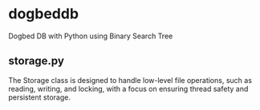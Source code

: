 # dogbeddb
 Dogbed DB with Python using Binary Search Tree 

## storage.py
The Storage class is designed to handle low-level file operations, such as reading, writing, and locking, with a focus on ensuring thread safety and persistent storage. 
